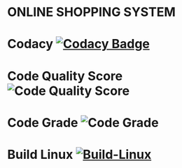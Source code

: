 # ONLINE SHOPPING SYSTEM

# Codacy [![Codacy Badge](https://app.codacy.com/project/badge/Grade/64f6ae66b0384eb4bdf2f3d95db907b0)](https://www.codacy.com/gh/Bhakar9390/M1_MARCH_2022/dashboard?utm_source=github.com&amp;utm_medium=referral&amp;utm_content=Bhakar9390/M1_MARCH_2022&amp;utm_campaign=Badge_Grade)
 
# Code Quality Score ![Code Quality Score](https://api.codiga.io/project/33190/score/svg)
 
# Code Grade ![Code Grade](https://api.codiga.io/project/33190/status/svg)

# Build Linux [![Build-Linux](https://github.com/Bhakar9390/M1_MARCH_2022/actions/workflows/linux.yml/badge.svg)](https://github.com/Bhakar9390/M1_MARCH_2022/actions/workflows/linux.yml)

